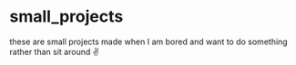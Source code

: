 # small_projects
these are small projects made when I am bored and want to do something rather than sit around
 :v:
